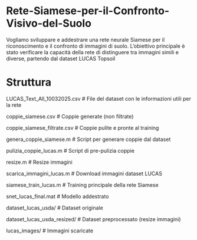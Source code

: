# Rete-Siamese-per-il-Confronto-Visivo-del-Suolo
Vogliamo sviluppare e addestrare una rete neurale Siamese per il riconoscimento e il confronto di immagini di suolo.
L’obiettivo principale è stato verificare la capacità della rete di distinguere tra immagini simili e diverse, partendo dal dataset LUCAS Topsoil


# Struttura
LUCAS_Text_All_10032025.csv     # File del dataset con le informazioni utili per la rete

coppie_siamese.csv              # Coppie generate (non filtrate)

coppie_siamese_filtrate.csv     # Coppie pulite e pronte al training


genera_coppie_siamese.m         # Script per generare coppie dal dataset

pulizia_coppie_lucas.m          # Script di pre-pulizia coppie

resize.m                        # Resize immagini 

scarica_immagini_lucas.m        # Download immagini dataset LUCAS

siamese_train_lucas.m           # Training principale della rete Siamese

snet_lucas_final.mat            # Modello addestrato


dataset_lucas_usda/             # Dataset originale

dataset_lucas_usda_resized/     # Dataset preprocessato (resize immagini)

lucas_images/                   # Immagini scaricate




